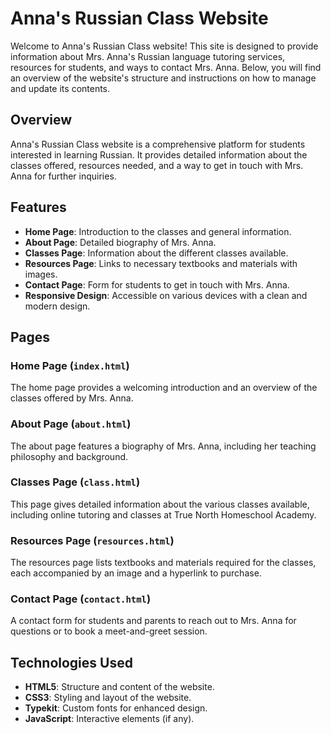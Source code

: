 # Anna's Russian Class Website

Welcome to Anna's Russian Class website! This site is designed to provide information about Mrs. Anna's Russian language tutoring services, resources for students, and ways to contact Mrs. Anna. Below, you will find an overview of the website's structure and instructions on how to manage and update its contents.

## Overview

Anna's Russian Class website is a comprehensive platform for students interested in learning Russian. It provides detailed information about the classes offered, resources needed, and a way to get in touch with Mrs. Anna for further inquiries.

## Features

- **Home Page**: Introduction to the classes and general information.
- **About Page**: Detailed biography of Mrs. Anna.
- **Classes Page**: Information about the different classes available.
- **Resources Page**: Links to necessary textbooks and materials with images.
- **Contact Page**: Form for students to get in touch with Mrs. Anna.
- **Responsive Design**: Accessible on various devices with a clean and modern design.

## Pages

### Home Page (`index.html`)

The home page provides a welcoming introduction and an overview of the classes offered by Mrs. Anna.

### About Page (`about.html`)

The about page features a biography of Mrs. Anna, including her teaching philosophy and background.

### Classes Page (`class.html`)

This page gives detailed information about the various classes available, including online tutoring and classes at True North Homeschool Academy.

### Resources Page (`resources.html`)

The resources page lists textbooks and materials required for the classes, each accompanied by an image and a hyperlink to purchase.

### Contact Page (`contact.html`)

A contact form for students and parents to reach out to Mrs. Anna for questions or to book a meet-and-greet session.

## Technologies Used

- **HTML5**: Structure and content of the website.
- **CSS3**: Styling and layout of the website.
- **Typekit**: Custom fonts for enhanced design.
- **JavaScript**: Interactive elements (if any).
